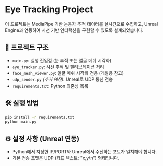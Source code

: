 # Eye Tracking Project

이 프로젝트는 MediaPipe 기반 눈동자 추적 데이터를 실시간으로 수집하고,
Unreal Engine과 연동하여 시선 기반 인터랙션을 구현할 수 있도록 설계되었습니다.

## 📁 프로젝트 구조
- `main.py`: 실행 진입점 (눈 추적 또는 얼굴 메쉬 시각화)
- `eye_tracker.py`: 시선 추적 및 캘리브레이션 처리
- `face_mesh_viewer.py`: 얼굴 메쉬 시각화 전용 (개발용 참고)
- `udp_sender.py` *(추가 예정)*: Unreal로 UDP 통신 전송
- `requirements.txt`: Python 의존성 목록

## 🛠 실행 방법
```bash
pip install -r requirements.txt
python main.py
```

## ⚙️ 설정 사항 (Unreal 연동)
- Python에서 지정한 IP/PORT와 Unreal에서 수신하는 포트가 일치해야 합니다.
- 기본 전송 포맷은 UDP (좌표 텍스트: "x,y\n") 형태입니다.